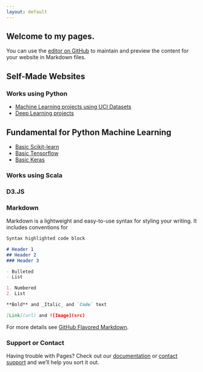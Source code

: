 ```yaml
---
layout: default
---
```


## Welcome to my pages.

You can use the [editor on GitHub](https://github.com/provincit/provincit.github.io/edit/master/index.md) to maintain and preview the content for your website in Markdown files.


## Self-Made Websites

### Works using Python

- [Machine Learning projects using UCI Datasets](model-for-uci)
- [Deep Learning projects](deep-learning)

## Fundamental for Python Machine Learning

- [Basic Scikit-learn](scikit-basic)
- [Basic Tensorflow](tensorflow-basic)
- [Basic Keras](keras-basic)


### Works using Scala


### D3.JS

### Markdown

Markdown is a lightweight and easy-to-use syntax for styling your writing. It includes conventions for

```markdown
Syntax highlighted code block

# Header 1
## Header 2
### Header 3

- Bulleted
- List

1. Numbered
2. List

**Bold** and _Italic_ and `Code` text

[Link](url) and ![Image](src)
```

For more details see [GitHub Flavored Markdown](https://guides.github.com/features/mastering-markdown/).


### Support or Contact

Having trouble with Pages? Check out our [documentation](https://help.github.com/categories/github-pages-basics/) or [contact support](https://github.com/contact) and we’ll help you sort it out.
